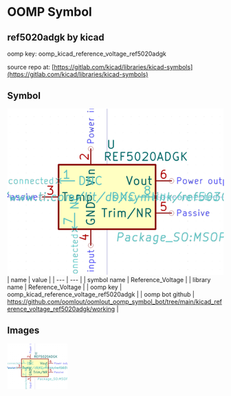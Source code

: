 # OOMP Symbol  
## ref5020adgk  by kicad  
  
oomp key: oomp_kicad_reference_voltage_ref5020adgk  
  
source repo at: [https://gitlab.com/kicad/libraries/kicad-symbols](https://gitlab.com/kicad/libraries/kicad-symbols)  
## Symbol  
  
[![working.png](working_600.png)](working.png)  
| name | value | 
| --- | --- | 
| symbol name | Reference_Voltage | 
| library name | Reference_Voltage | 
| oomp key | oomp_kicad_reference_voltage_ref5020adgk | 
| oomp bot github | https://github.com/oomlout/oomlout_oomp_symbol_bot/tree/main/kicad_reference_voltage_ref5020adgk/working | 
## Images  
  
[![working.png](working_140.png)](working.png)  

